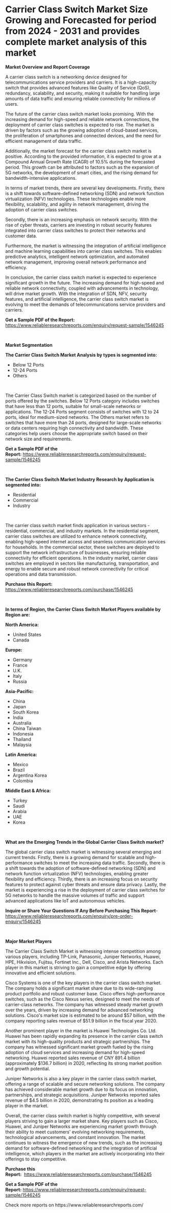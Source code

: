 <p><h1>Carrier Class Switch Market Size Growing and Forecasted for period from 2024 - 2031 and provides complete market analysis of this market</h1></p><p><strong>Market Overview and Report Coverage</strong></p>
<p><p>A carrier class switch is a networking device designed for telecommunications service providers and carriers. It is a high-capacity switch that provides advanced features like Quality of Service (QoS), redundancy, scalability, and security, making it suitable for handling large amounts of data traffic and ensuring reliable connectivity for millions of users.</p><p>The future of the carrier class switch market looks promising. With the increasing demand for high-speed and reliable network connections, the deployment of carrier class switches is expected to rise. The market is driven by factors such as the growing adoption of cloud-based services, the proliferation of smartphones and connected devices, and the need for efficient management of data traffic.</p><p>Additionally, the market forecast for the carrier class switch market is positive. According to the provided information, it is expected to grow at a Compound Annual Growth Rate (CAGR) of 10.5% during the forecasted period. This growth can be attributed to factors such as the expansion of 5G networks, the development of smart cities, and the rising demand for bandwidth-intensive applications.</p><p>In terms of market trends, there are several key developments. Firstly, there is a shift towards software-defined networking (SDN) and network function virtualization (NFV) technologies. These technologies enable more flexibility, scalability, and agility in network management, driving the adoption of carrier class switches.</p><p>Secondly, there is an increasing emphasis on network security. With the rise of cyber threats, carriers are investing in robust security features integrated into carrier class switches to protect their networks and customer data.</p><p>Furthermore, the market is witnessing the integration of artificial intelligence and machine learning capabilities into carrier class switches. This enables predictive analytics, intelligent network optimization, and automated network management, improving overall network performance and efficiency.</p><p>In conclusion, the carrier class switch market is expected to experience significant growth in the future. The increasing demand for high-speed and reliable network connectivity, coupled with advancements in technology, will drive market growth. With the integration of SDN, NFV, security features, and artificial intelligence, the carrier class switch market is evolving to meet the demands of telecommunications service providers and carriers.</p></p>
<p><strong>Get a Sample PDF of the Report:</strong> <a href="https://www.reliableresearchreports.com/enquiry/request-sample/1546245">https://www.reliableresearchreports.com/enquiry/request-sample/1546245</a></p>
<p>&nbsp;</p>
<p><strong>Market Segmentation</strong></p>
<p><strong>The Carrier Class Switch Market Analysis by types is segmented into:</strong></p>
<p><ul><li>Below 12 Ports</li><li>12-24 Ports</li><li>Others</li></ul></p>
<p>&nbsp;</p>
<p><p>The Carrier Class Switch market is categorized based on the number of ports offered by the switches. Below 12 Ports category includes switches that have less than 12 ports, suitable for small-scale networks or applications. The 12-24 Ports segment consists of switches with 12 to 24 ports, ideal for medium-sized networks. The Others market refers to switches that have more than 24 ports, designed for large-scale networks or data centers requiring high connectivity and bandwidth. These categories help users choose the appropriate switch based on their network size and requirements.</p></p>
<p><strong>Get a Sample PDF of the Report:</strong>&nbsp;<a href="https://www.reliableresearchreports.com/enquiry/request-sample/1546245">https://www.reliableresearchreports.com/enquiry/request-sample/1546245</a></p>
<p>&nbsp;</p>
<p><strong>The Carrier Class Switch Market Industry Research by Application is segmented into:</strong></p>
<p><ul><li>Residential</li><li>Commercial</li><li>Industry</li></ul></p>
<p>&nbsp;</p>
<p><p>The carrier class switch market finds application in various sectors - residential, commercial, and industry markets. In the residential segment, carrier class switches are utilized to enhance network connectivity, enabling high-speed internet access and seamless communication services for households. In the commercial sector, these switches are deployed to support the network infrastructure of businesses, ensuring reliable connectivity for efficient operations. In the industry market, carrier class switches are employed in sectors like manufacturing, transportation, and energy to enable secure and robust network connectivity for critical operations and data transmission.</p></p>
<p><strong>Purchase this Report:</strong>&nbsp; <a href="https://www.reliableresearchreports.com/purchase/1546245">https://www.reliableresearchreports.com/purchase/1546245</a></p>
<p>&nbsp;</p>
<p><strong>In terms of Region, the Carrier Class Switch Market Players available by Region are:</strong></p>
<p>
    <p> <strong> North America: </strong>
        <ul>
            <li>United States</li>
            <li>Canada</li>
        </ul>
        </p> 
    <p> <strong> Europe: </strong>
        <ul>
            <li>Germany</li>
            <li>France</li>
            <li>U.K.</li>
            <li>Italy</li>
            <li>Russia</li>
        </ul>
        </p> 
    <p> <strong> Asia-Pacific: </strong>
        <ul>
            <li>China</li>
            <li>Japan</li>
            <li>South Korea</li>
            <li>India</li>
            <li>Australia</li>
            <li>China Taiwan</li>
            <li>Indonesia</li>
            <li>Thailand</li>
            <li>Malaysia</li>
        </ul>
        </p> 
    <p> <strong> Latin America: </strong>
        <ul>
            <li>Mexico</li>
            <li>Brazil</li>
            <li>Argentina Korea</li>
            <li>Colombia</li>
        </ul>
        </p> 
    <p> <strong> Middle East & Africa: </strong>
        <ul>
            <li>Turkey</li>
            <li>Saudi</li>
            <li>Arabia</li>
            <li>UAE</li>
            <li>Korea</li>
        </ul>
    </p>
    </p>
<p>&nbsp;</p>
<p><strong>What are the Emerging Trends in the Global Carrier Class Switch market?</strong></p>
<p><p>The global carrier class switch market is witnessing several emerging and current trends. Firstly, there is a growing demand for scalable and high-performance switches to meet the increasing data traffic. Secondly, there is a shift towards the adoption of software-defined networking (SDN) and network function virtualization (NFV) technologies, enabling greater flexibility and efficiency. Thirdly, there is an increasing focus on security features to protect against cyber threats and ensure data privacy. Lastly, the market is experiencing a rise in the deployment of carrier class switches for 5G networks to handle the massive volumes of traffic and support advanced applications like IoT and autonomous vehicles.</p></p>
<p><strong>Inquire or Share Your Questions If Any Before Purchasing This Report</strong>- <a href="https://www.reliableresearchreports.com/enquiry/pre-order-enquiry/1546245">https://www.reliableresearchreports.com/enquiry/pre-order-enquiry/1546245</a></p>
<p>&nbsp;</p>
<p><strong>Major Market Players</strong></p>
<p><p>The Carrier Class Switch Market is witnessing intense competition among various players, including TP-Link, Panasonic, Juniper Networks, Huawei, HPE, Hikvision, Fujitsu, Fortinet Inc., Dell, Cisco, and Arista Networks. Each player in this market is striving to gain a competitive edge by offering innovative and efficient solutions.</p><p>Cisco Systems is one of the key players in the carrier class switch market. The company holds a significant market share due to its wide-ranging product portfolio and robust customer base. Cisco offers high-performance switches, such as the Cisco Nexus series, designed to meet the needs of carrier-class networks. The company has witnessed steady market growth over the years, driven by increasing demand for advanced networking solutions. Cisco's market size is estimated to be around $57 billion, with the company reporting sales revenue of $51.9 billion in the fiscal year 2020.</p><p>Another prominent player in the market is Huawei Technologies Co. Ltd. Huawei has been rapidly expanding its presence in the carrier class switch market with its high-quality products and strategic partnerships. The company has witnessed significant market growth fueled by the rising adoption of cloud services and increasing demand for high-speed networking. Huawei reported sales revenue of CNY 891.4 billion (approximately $136.7 billion) in 2020, reflecting its strong market position and growth potential.</p><p>Juniper Networks is also a key player in the carrier class switch market, offering a range of scalable and secure networking solutions. The company has achieved considerable market growth due to its focus on innovation, partnerships, and strategic acquisitions. Juniper Networks reported sales revenue of $4.5 billion in 2020, demonstrating its position as a leading player in the market.</p><p>Overall, the carrier class switch market is highly competitive, with several players striving to gain a larger market share. Key players such as Cisco, Huawei, and Juniper Networks are experiencing market growth through their ability to meet customers' evolving networking requirements, technological advancements, and constant innovation. The market continues to witness the emergence of new trends, such as the increasing demand for software-defined networking and the integration of artificial intelligence, which players in the market are actively incorporating into their offerings to stay competitive.</p></p>
<p><strong>Purchase this Report:</strong>&nbsp;&nbsp;<a href="https://www.reliableresearchreports.com/purchase/1546245">https://www.reliableresearchreports.com/purchase/1546245</a></p>
<p></p>
<p><strong>Get a Sample PDF of the Report:</strong>&nbsp;<a href="https://www.reliableresearchreports.com/enquiry/request-sample/1546245">https://www.reliableresearchreports.com/enquiry/request-sample/1546245</a></p>
<p>Check more reports on https://www.reliableresearchreports.com/</p>